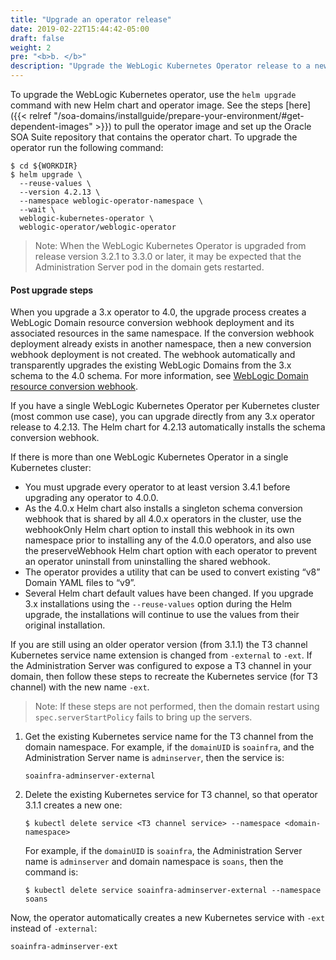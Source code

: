 ```yaml
---
title: "Upgrade an operator release"
date: 2019-02-22T15:44:42-05:00
draft: false
weight: 2
pre: "<b>b. </b>"
description: "Upgrade the WebLogic Kubernetes Operator release to a newer version."
---
```


To upgrade the WebLogic Kubernetes operator, use the `helm upgrade` command with new Helm chart and operator image. See the steps [here]({{< relref "/soa-domains/installguide/prepare-your-environment/#get-dependent-images" >}}) to pull the operator image and set up the Oracle SOA Suite repository that contains the operator chart. To upgrade the operator run the following command:

```
$ cd ${WORKDIR}
$ helm upgrade \
  --reuse-values \
  --version 4.2.13 \
  --namespace weblogic-operator-namespace \
  --wait \
  weblogic-kubernetes-operator \
  weblogic-operator/weblogic-operator
```

> Note: When the WebLogic Kubernetes Operator is upgraded from release version 3.2.1 to 3.3.0 or later, it may be expected that the Administration Server pod in the domain gets restarted.

#### Post upgrade steps

When you upgrade a 3.x operator to 4.0, the upgrade process creates a WebLogic Domain resource conversion webhook deployment and its associated resources in the same namespace. If the conversion webhook deployment already exists in another namespace, then a new conversion webhook deployment is not created. The webhook automatically and transparently upgrades the existing WebLogic Domains from the 3.x schema to the 4.0 schema. For more information, see [WebLogic Domain resource conversion webhook](https://oracle.github.io/weblogic-kubernetes-operator/managing-operators/conversion-webhook/).

If you have a single WebLogic Kubernetes Operator per Kubernetes cluster (most common use case), you can upgrade directly from any 3.x operator release to 4.2.13. The Helm chart for 4.2.13 automatically installs the schema conversion webhook.

If there is more than one WebLogic Kubernetes Operator in a single Kubernetes cluster:

- You must upgrade every operator to at least version 3.4.1 before upgrading any operator to 4.0.0.
- As the 4.0.x Helm chart also installs a singleton schema conversion webhook that is shared by all 4.0.x operators in the cluster, use the webhookOnly Helm chart option to install this webhook in its own namespace prior to installing any of the 4.0.0 operators, and also use the preserveWebhook Helm chart option with each operator to prevent an operator uninstall from uninstalling the shared webhook.
- The operator provides a utility that can be used to convert existing “v8” Domain YAML files to “v9”.
- Several Helm chart default values have been changed. If you upgrade 3.x installations using the `--reuse-values` option during the Helm upgrade, the installations will continue to use the values from their original installation.

If you are still using an older operator version (from 3.1.1) the T3 channel Kubernetes service name extension is changed from `-external` to `-ext`. If the Administration Server was configured to expose a T3 channel in your domain, then follow these steps to recreate the Kubernetes service (for T3 channel) with the new name `-ext`.

> Note: If these steps are not performed, then the domain restart using `spec.serverStartPolicy` fails to bring up the servers.

1. Get the existing Kubernetes service name for the T3 channel from the domain namespace. For example, if the `domainUID` is `soainfra`, and the Administration Server name is `adminserver`, then the service is:

   ```
   soainfra-adminserver-external
   ```

1. Delete the existing Kubernetes service for T3 channel, so that operator 3.1.1 creates a new one:
   ```
   $ kubectl delete service <T3 channel service> --namespace <domain-namespace>
   ```
   For example, if the `domainUID` is `soainfra`, the Administration Server name is `adminserver` and domain namespace is `soans`, then the command is:
   ```
   $ kubectl delete service soainfra-adminserver-external --namespace soans
   ```
Now, the operator automatically creates a new Kubernetes service with `-ext` instead of `-external`:
   ```
   soainfra-adminserver-ext
   ```
